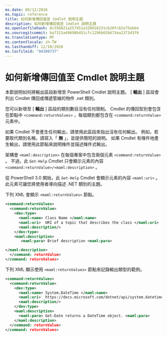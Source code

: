 ```yaml
---
ms.date: 09/12/2016
ms.topic: reference
title: 如何新增傳回值至 Cmdlet 說明主題
description: 如何新增傳回值至 Cmdlet 說明主題
ms.openlocfilehash: 8c556821a257451a320916231cb20fc82e75ebb4
ms.sourcegitcommit: ba7315a496986451cfc1296b659d73ea2373d3f0
ms.translationtype: MT
ms.contentlocale: zh-TW
ms.lasthandoff: 12/10/2020
ms.locfileid: "94389737"
---
```

# <a name="how-to-add-return-values-to-a-cmdlet-help-topic"></a>如何新增傳回值至 Cmdlet 說明主題

本節說明如何將輸出區段新增至 PowerShell Cmdlet 說明主題。 [ **輸出** ] 區段會列出 Cmdlet 傳回或傳遞管線的物件 .net 類別。

您可以新增至 [ **輸出** ] 區段的類別數目沒有任何限制。 Cmdlet 的傳回型別會包含在節點中 `<command:returnValues>` ，每個類別都包含在 `<command:returnValue>` 元素中。

如果 Cmdlet 不會產生任何輸出，請使用此區段來指出沒有任何輸出。 例如，若要取代類別名稱，請寫入「 **無** 」，並提供簡短的說明。 如果 Cmdlet 有條件地產生輸出，請使用此節點來說明條件並描述條件式輸出。

架構會 `<maml:description>` 在每個專案中包含兩個元素 `<command:returnValue>` 。
不過，此 `Get-Help` Cmdlet 只會顯示元素的內容 `<command:returnValue>/<maml:description>` 。

從 PowerShell 3.0 開始，此 `Get-Help` Cmdlet 會顯示元素的內容 `<maml:uri>` 。
此元素可讓您將使用者導向描述 .NET 類別的主題。

下列 XML 會顯示 `<maml:returnValues>` 節點。

```xml
<command:returnValues>
  <command:returnValue>
    <dev:type>
      <maml:name> Class Name </maml:name>
      <maml:uri>  URI of a topic that describes the class </maml:uri>
      <maml:description/>
    </dev:type>
    <maml:description>
       <maml:para> Brief description <maml:para>

</maml:description>
  </command: returnValue>
</command: returnValues>
```

下列 XML 顯示使用 `<maml:returnValues>` 節點來記錄輸出類型的範例。

```xml
<command:returnValues>
  <command:returnValue>
    <dev:type>
      <maml:name> System.DateTime </maml:name>
      <maml:uri>  https://docs.microsoft.com/dotnet/api/system.datetime </maml:uri>
      <maml:description/>
    </dev:type>
    <maml:description>
      <maml:para> Get-Date returns a DateTime object. <maml:para>
    </maml:description>
  </command: returnValue>
</command: returnValues>
```

